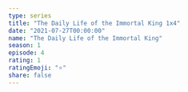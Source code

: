 ```yaml
---
type: series
title: "The Daily Life of the Immortal King 1x4"
date: "2021-07-27T00:00:00"
name: "The Daily Life of the Immortal King"
season: 1
episode: 4
rating: 1
ratingEmoji: "⭐️"
share: false
---
```

